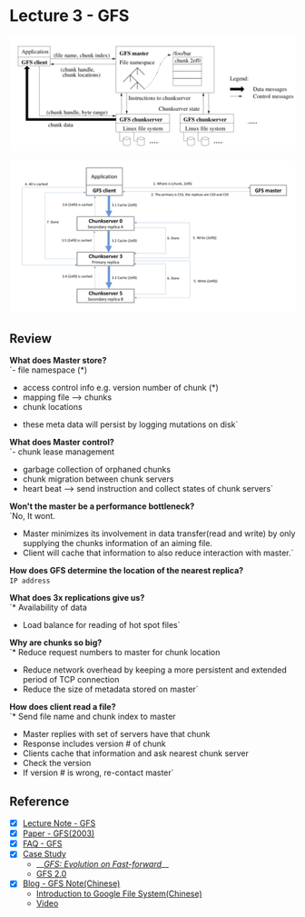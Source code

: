 # Lecture 3 - GFS

![Figure 1: GFS Architecture](../.gitbook/assets/image%20%2811%29.png)

![Figure 2: GFS Control Flow](../.gitbook/assets/image%20%282%29.png)

## Review

**What does Master store?**  
`- file namespace (*)  
- access control info e.g. version number of chunk (*)  
- mapping file --> chunks  
- chunk locations  
* these meta data will persist by logging mutations on disk`

**What does Master control?**  
`- chunk lease management  
- garbage collection of orphaned chunks  
- chunk migration between chunk servers  
- heart beat --> send instruction and collect states of chunk servers`

**Won't the master be a performance bottleneck?**  
`No, It wont.  
* Master minimizes its involvement in data transfer(read and write) by only supplying the chunks information of an aiming file.  
* Client will cache that information to also reduce interaction with master.`

**How does GFS determine the location of the nearest replica?**  
`IP address`

**What does 3x replications give us?**   
`* Availability of data  
* Load balance for reading of hot spot files`

**Why are chunks so big?**  
`* Reduce request numbers to master for chunk location  
* Reduce network overhead by keeping a more persistent and extended period of TCP connection  
* Reduce the size of metadata stored on master`

**How does client read a file?**  
`* Send file name and chunk index to master  
* Master replies with set of servers have that chunk  
* Response includes version # of chunk  
* Clients cache that information and ask nearest chunk server  
* Check the version  
* If version # is wrong, re-contact master`  






 

## Reference

* [x] [Lecture Note - GFS](https://pdos.csail.mit.edu/6.824/notes/l-gfs-short.txt)
* [x] [Paper - GFS\(2003\)](https://pdos.csail.mit.edu/6.824/papers/gfs.pdf)
* [x] [FAQ - GFS](https://pdos.csail.mit.edu/6.824/papers/gfs-faq.txt)
* [x] [Case Study ](https://queue.acm.org/detail.cfm?id=1594206)
  * \_\_[_GFS: Evolution on Fast-forward_](https://queue.acm.org/detail.cfm?id=1594206)\_\_
  * [GFS 2.0](http://highscalability.com/blog/2010/9/11/googles-colossus-makes-search-real-time-by-dumping-mapreduce.html)
* [x] [Blog - GFS Note\(Chinese\)](https://www.jianshu.com/p/e9a477ee27c1)
  * [Introduction to Google File System\(Chinese\)](http://blog.bittiger.io/post174/)
  *  [Video](https://www.youtube.com/watch?v=WLad7CCexo8)



